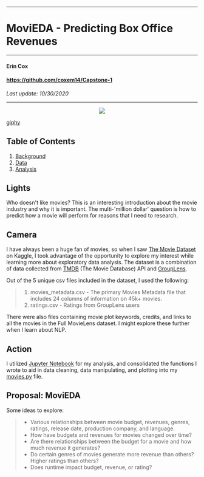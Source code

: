 **********************************************
# MoviEDA - Predicting Box Office Revenues
**********************************************

#### Erin Cox
#### https://github.com/coxem14/Capstone-1
*Last update: 10/30/2020*
***

<p align = 'center'>
    <img src = 'https://media.giphy.com/media/8lKyuiFprZaj2lC3WN/giphy.gif'>
</p>

[giphy](https://media.giphy.com/media/8lKyuiFprZaj2lC3WN/giphy.gif)

## Table of Contents
1. [Background](#Lights)
2. [Data](#Camera)
3. [Analysis](#Action)


## Lights

Who doesn't like movies? This is an interesting introduction about the movie industry and why it is important. The multi-'million dollar' question is how to predict how a movie will perform for reasons that I need to research.

## Camera
I have always been a huge fan of movies, so when I saw [ The Movie Dataset](https://www.kaggle.com/rounakbanik/the-movies-dataset) on Kaggle, I took advantage of the opportunity to explore my interest while learning more about exploratory data analysis. The dataset is a combination of data collected from [TMDB](https://www.themoviedb.org/) (The Movie Database) API and [GroupLens](https://grouplens.org/datasets/movielens/latest/). 

Out of the 5 unique csv files included in the dataset, I used the following: 
> 1. movies_metadata.csv - The primary Movies Metadata file that includes 24 columns of information on 45k+ movies.
> 2. ratings.csv - Ratings from GroupLens users

There were also files containing movie plot keywords, credits, and links to all the movies in the Full MovieLens dataset. I might explore these further when I learn about NLP.

## Action

I utilized [Jupyter Notebook](https://github.com/coxem14/Capstone-1/blob/main/MoviEDA.ipynb) for my analysis, and consolidated the functions I wrote to aid in data cleaning, data manipulating, and plotting into my [movies.py](https://github.com/coxem14/Capstone-1/blob/main/movies.py) file.

## Proposal: MoviEDA

Some ideas to explore:

> * Various relationships between movie budget, revenues, genres, ratings, release date, production company, and language.
> * How have budgets and revenues for movies changed over time? 
> * Are there relationships between the budget for a movie and how much revenue it generates? 
> * Do certain genres of movies generate more revenue than others? Higher ratings than others?
> * Does runtime impact budget, revenue, or rating?





































